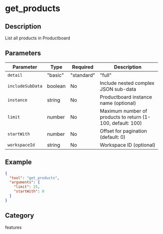 # get_products

## Description
List all products in Productboard

## Parameters

| Parameter | Type | Required | Description |
|-----------|------|----------|-------------|
| `detail` | "basic" | "standard" | "full" | No | Level of detail (default: basic) |
| `includeSubData` | boolean | No | Include nested complex JSON sub-data |
| `instance` | string | No | Productboard instance name (optional) |
| `limit` | number | No | Maximum number of products to return (1-100, default: 100) |
| `startWith` | number | No | Offset for pagination (default: 0) |
| `workspaceId` | string | No | Workspace ID (optional) |

## Example

```json
{
  "tool": "get_products",
  "arguments": {
    "limit": 25,
    "startWith": 0
  }
}
```

## Category
features


